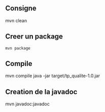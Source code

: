 ## Consigne
mvn clean
## Creer un package
````
mvn package
````
## Compile
mvn compile
java -jar target/tp_qualite-1.0.jar
## Creation de la javadoc
 mvn javadoc:javadoc
